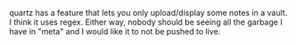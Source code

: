 quartz has a feature that lets you only upload/display some notes in a vault. I think it uses regex. Either way, nobody should be seeing all the garbage I have in "meta" and I would like it to not be pushed to live.